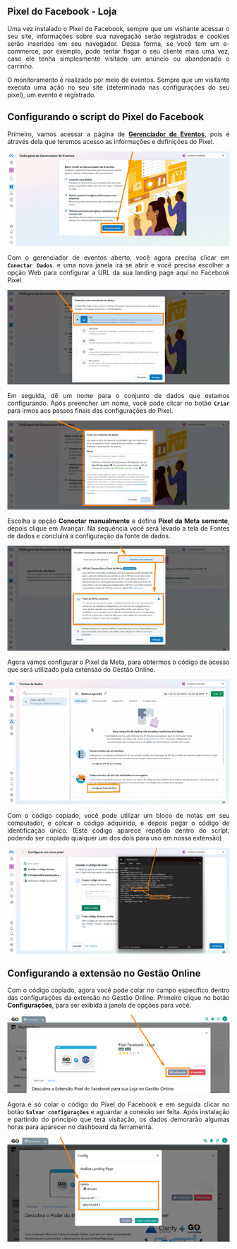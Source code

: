 <div style="text-align: justify">

## Pixel do Facebook - Loja

Uma vez instalado o Pixel do Facebook, sempre que um visitante acessar o seu site, informações sobre sua navegação serão registradas e cookies serão inseridos em seu navegador. Dessa forma, se você tem um e-commerce, por exemplo, pode tentar fisgar o seu cliente mais uma vez, caso ele tenha simplesmente visitado um anúncio ou abandonado o carrinho. 

O monitoramento é realizado por meio de eventos. Sempre que um visitante executa uma ação no seu site (determinada nas configurações do seu pixel), um evento é registrado. 


## Configurando o script do Pixel do Facebook

Primeiro, vamos acessar a página de <a href="https://business.facebook.com/events_manager2" target="_blank">**Gerenciador de Eventos**</a>, pois é através dela que teremos acesso as informações e definições do Pixel.

![](https://github.com/Gestao-Online/public-docs/blob/b599eb9ebe2b8f87b5c60651e5b0bc00929bd2ed/erp-v2/assets/marketplace/facebook_pixel_loja/extensao_facebook_pixel_03.png?raw=true)

Com o gerenciador de eventos aberto, você agora precisa clicar em **`Conectar Dados`**. e uma nova janela irá se abrir e você precisa escolher a opção Web para configurar a URL da sua landing page aqui no Facebook Pixel.

![](https://github.com/Gestao-Online/public-docs/blob/b599eb9ebe2b8f87b5c60651e5b0bc00929bd2ed/erp-v2/assets/marketplace/facebook_pixel_loja/extensao_facebook_pixel_04.png?raw=true)

Em seguida, dê um nome para o conjunto de dados que estamos configurando. Após preencher um nome, você pode clicar no botão **`Criar`** para irmos aos passos finais das configurações do Pixel.

![](https://github.com/Gestao-Online/public-docs/blob/b599eb9ebe2b8f87b5c60651e5b0bc00929bd2ed/erp-v2/assets/marketplace/facebook_pixel_loja/extensao_facebook_pixel_05.png?raw=true)

Escolha a opção **Conectar manualmente** e defina **Pixel da Meta somente**, depois clique em Avançar. Na sequência você será levado a tela de Fontes de dados e concluirá a configuração da fonte de dados.

![](https://github.com/Gestao-Online/public-docs/blob/b599eb9ebe2b8f87b5c60651e5b0bc00929bd2ed/erp-v2/assets/marketplace/facebook_pixel_loja/extensao_facebook_pixel_06.png?raw=true)

Agora vamos configurar o Pixel da Meta, para obtermos o código de acesso que será utilizado pela extensão do Gestão Online.

![](https://github.com/Gestao-Online/public-docs/blob/b599eb9ebe2b8f87b5c60651e5b0bc00929bd2ed/erp-v2/assets/marketplace/facebook_pixel_loja/extensao_facebook_pixel_07.gif?raw=true)

Com o código copiado, você pode utilizar um bloco de notas em seu computador, e colcar o código adquirido, e depois pegar o código de identificação único. (Este código aparece repetido dentro do script, podendo ser copiado qualquer um dos dois para uso em nossa extensão)

![](https://github.com/Gestao-Online/public-docs/blob/b599eb9ebe2b8f87b5c60651e5b0bc00929bd2ed/erp-v2/assets/marketplace/facebook_pixel_loja/extensao_facebook_pixel_08.png?raw=true)

## Configurando a extensão no Gestão Online

Com o código copiado, agora você pode colar no campo específico dentro das configurações da extensão no Gestão Online. Primeiro clique no botão **Configurações**, para ser exibida a janela de opções para você.

![](https://github.com/Gestao-Online/public-docs/blob/b599eb9ebe2b8f87b5c60651e5b0bc00929bd2ed/erp-v2/assets/marketplace/facebook_pixel_loja/extensao_facebook_pixel_09.png?raw=true)

Agora é só colar o código do Pixel do Facebook e em seguida clicar no botão **`Salvar configurações`** e aguardar a conexão ser feita. Após instalação e partindo do princípio que terá visitação, os dados demorarão algumas horas para aparecer no dashboard da ferramenta.

![](https://github.com/Gestao-Online/public-docs/blob/98b0725276398cdddc6226354d56b427d2ce8fc1/erp-v2/assets/marketplace/clarity_loja/extensao_clarity_loja_06.png?raw=true)

</div>